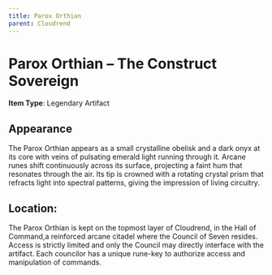 ```yaml
---
title: Parox Orthian
parent: Cloudrend
---
```


# Parox Orthian – The Construct Sovereign

**Item Type**: Legendary Artifact

## Appearance

The Parox Orthian appears as a small crystalline obelisk and a dark onyx at its core with veins of pulsating emerald light running through it. Arcane runes shift continuously across its surface, projecting a faint hum that resonates through the air. Its tip is crowned with a rotating crystal prism that refracts light into spectral patterns, giving the impression of living circuitry.

## Location:

The Parox Orthian is kept on the topmost layer of Cloudrend, in the Hall of Command,a reinforced arcane citadel where the Council of Seven resides. Access is strictly limited and only the Council may directly interface with the artifact. Each councilor has a unique rune-key to authorize access and manipulation of commands.